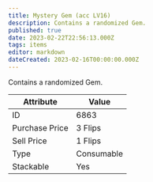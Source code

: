 ```yaml
---
title: Mystery Gem (acc LV16)
description: Contains a randomized Gem.
published: true
date: 2023-02-22T22:56:13.000Z
tags: items
editor: markdown
dateCreated: 2023-02-16T00:00:00.000Z
---
```


Contains a randomized Gem.

|Attribute|Value|
|-|-|
|ID|6863|
|Purchase Price|3 Flips|
|Sell Price|1 Flips|
|Type|Consumable|
|Stackable|Yes|

